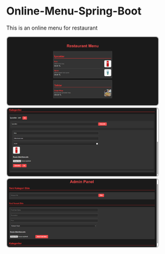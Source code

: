 # Online-Menu-Spring-Boot
This is an online menu for restaurant
<p  gap: 16px;">
  <img src="./assets/ss1.png" width="400" style="border: 2px solid #ccc; border-radius: 8px;" />
  <img src="./assets/ss2.png" width="400" style="border: 2px solid #ccc; border-radius: 8px;" />
   <img src="./assets/ss3.png" width="400" style="border: 2px solid #ccc; border-radius: 8px;" />

</p>
